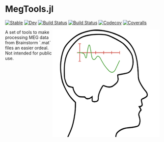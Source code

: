 # MegTools.jl

[![Stable](https://img.shields.io/badge/docs-stable-blue.svg)](https://ElectronicTeaCup.github.io/MegTools.jl/stable)
[![Dev](https://img.shields.io/badge/docs-dev-blue.svg)](https://ElectronicTeaCup.github.io/MegTools.jl/dev)
[![Build Status](https://travis-ci.com/ElectronicTeaCup/MegTools.jl.svg?branch=master)](https://travis-ci.com/ElectronicTeaCup/MegTools.jl)
[![Build Status](https://ci.appveyor.com/api/projects/status/github/ElectronicTeaCup/MegTools.jl?svg=true)](https://ci.appveyor.com/project/ElectronicTeaCup/MegTools-jl)
[![Codecov](https://codecov.io/gh/ElectronicTeaCup/MegTools.jl/branch/master/graph/badge.svg)](https://codecov.io/gh/ElectronicTeaCup/MegTools.jl)
[![Coveralls](https://coveralls.io/repos/github/ElectronicTeaCup/MegTools.jl/badge.svg?branch=master)](https://coveralls.io/github/ElectronicTeaCup/MegTools.jl?branch=master)

<img align="right" width="350" height="350" src="images/erphead.svg">
A set of tools to make processing MEG data from Brainstorm `.mat` files an easier ordeal. 
Not intended for public use.
